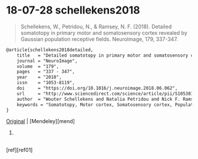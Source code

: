 # 18-07-28 schellekens2018

> Schellekens, W., Petridou, N., & Ramsey, N. F. (2018). Detailed somatotopy in primary motor and somatosensory cortex revealed by Gaussian population receptive fields. NeuroImage, 179, 337-347.

```tex
@article{schellekens2018detailed,
	title 	= "Detailed somatotopy in primary motor and somatosensory cortex revealed by Gaussian population receptive fields",
	journal = "NeuroImage",
	volume 	= "179",
	pages 	= "337 - 347",
	year 	= "2018",
	issn 	= "1053-8119",
	doi 	= "https://doi.org/10.1016/j.neuroimage.2018.06.062",
	url 	= "http://www.sciencedirect.com/science/article/pii/S105381191830569X",
	author 	= "Wouter Schellekens and Natalia Petridou and Nick F. Ramsey",
	keywords = "Somatotopy, Motor cortex, Somatosensory cortex, Population receptive fields, Sensorimotor integration, High-field fMRI"
}
```

[Original][orig] | [Mendeley][mend]

1.

##


<!-- [![fig01][fig01]][figs] -->

[ref][ref01]


<style type="text/css">
	img{width: 400px; float: right;}
</style>

<!-- -------------------------------------------- -->
[orig]: https://www.sciencedirect.com/science/article/pii/S105381191830569X
[fig01]: https://ars.els-cdn.com/content/image/1-s2.0-S105381191830569X-gr1.jpg
[fig02]: https://ars.els-cdn.com/content/image/1-s2.0-S105381191830569X-gr2.jpg
[fig03]: https://ars.els-cdn.com/content/image/1-s2.0-S105381191830569X-gr3.jpg
[fig04]: https://ars.els-cdn.com/content/image/1-s2.0-S105381191830569X-gr4.jpg
[fig05]: https://ars.els-cdn.com/content/image/1-s2.0-S105381191830569X-gr5.jpg
[fig06]: https://ars.els-cdn.com/content/image/1-s2.0-S105381191830569X-gr6.jpg
[fig07]: https://ars.els-cdn.com/content/image/1-s2.0-S105381191830569X-gr7.jpg